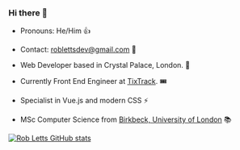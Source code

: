 ### Hi there 👋

+ Pronouns: He/Him 👍 

+ Contact: roblettsdev@gmail.com 📮

+ Web Developer based in Crystal Palace, London. 🦖

+ Currently Front End Engineer at [TixTrack](https://www.tixtrack.com/). 🎟

+ Specialist in Vue.js and modern CSS ⚡️

+ MSc Computer Science from [Birkbeck, University of London](https://www.bbk.ac.uk/study/2022/postgraduate/programmes/TMSCOSCI_C/0/computer-science-msc) 📚

[![Rob Letts GitHub stats](https://github-readme-stats.vercel.app/api?username=robertletts)](https://github.com/robertletts/github-readme-stats)
